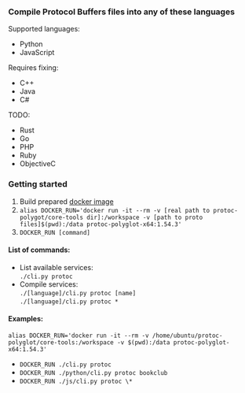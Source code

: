 ### Compile Protocol Buffers files into any of these languages
Supported languages:
- Python
- JavaScript

Requires fixing:
- C++
- Java
- C#

TODO:
- Rust
- Go
- PHP
- Ruby
- ObjectiveC

### Getting started
1) Build prepared [docker image](docker/protoc-polyglot-x64.dockerfile)
2) `alias DOCKER_RUN='docker run -it --rm -v [real path to protoc-polygot/core-tools dir]:/workspace -v [path to proto files]$(pwd):/data protoc-polyglot-x64:1.54.3'`
3) `DOCKER_RUN [command]`

#### List of commands:
- List available services: \
  `./cli.py protoc`
- Compile services: \
  `./[language]/cli.py protoc [name]` \
  `./[language]/cli.py protoc *`

#### Examples:
`alias DOCKER_RUN='docker run -it --rm -v /home/ubuntu/protoc-polyglot/core-tools:/workspace -v $(pwd):/data protoc-polyglot-x64:1.54.3'`
- `DOCKER_RUN ./cli.py protoc`
- `DOCKER_RUN ./python/cli.py protoc bookclub`
- `DOCKER_RUN ./js/cli.py protoc \*`
